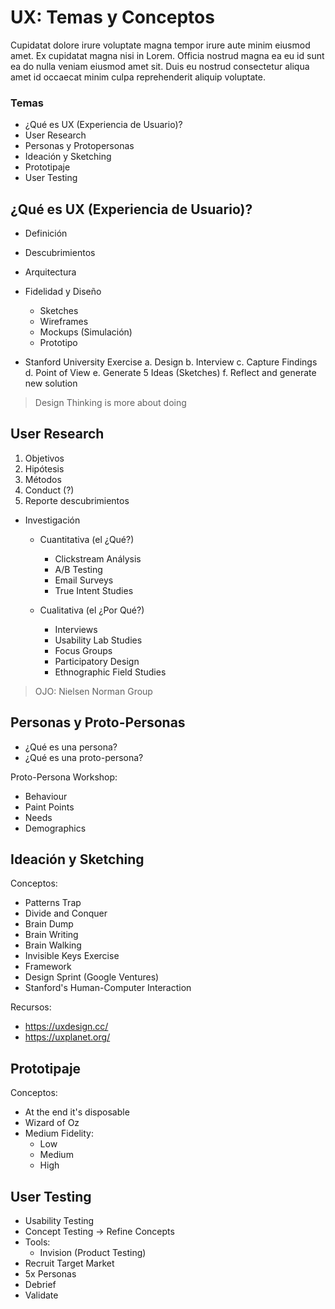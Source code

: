 # UX: Temas y Conceptos

Cupidatat dolore irure voluptate magna tempor irure aute minim eiusmod
amet. Ex cupidatat magna nisi in Lorem. Officia nostrud magna ea eu id
sunt ea do nulla veniam eiusmod amet sit. Duis eu nostrud consectetur
aliqua amet id occaecat minim culpa reprehenderit aliquip voluptate.

### Temas

* ¿Qué es UX (Experiencia de Usuario)?
* User Research
* Personas y Protopersonas
* Ideación y Sketching
* Prototipaje
* User Testing

## ¿Qué es UX (Experiencia de Usuario)?

* Definición
* Descubrimientos
* Arquitectura
* Fidelidad y Diseño

  * Sketches
  * Wireframes
  * Mockups (Simulación)
  * Prototipo

* Stanford University Exercise
  a. Design
  b. Interview
  c. Capture Findings
  d. Point of View
  e. Generate 5 Ideas (Sketches)
  f. Reflect and generate new solution

> Design Thinking is more about doing

## User Research

1.  Objetivos
2.  Hipótesis
3.  Métodos
4.  Conduct (?)
5.  Reporte descubrimientos

* Investigación

  * Cuantitativa (el ¿Qué?)

    * Clickstream Análysis
    * A/B Testing
    * Email Surveys
    * True Intent Studies

  * Cualitativa (el ¿Por Qué?)

    * Interviews
    * Usability Lab Studies
    * Focus Groups
    * Participatory Design
    * Ethnographic Field Studies

> OJO: Nielsen Norman Group

## Personas y Proto-Personas

* ¿Qué es una persona?
* ¿Qué es una proto-persona?

Proto-Persona Workshop:

* Behaviour
* Paint Points
* Needs
* Demographics

## Ideación y Sketching

Conceptos:

* Patterns Trap
* Divide and Conquer
* Brain Dump
* Brain Writing
* Brain Walking
* Invisible Keys Exercise
* Framework
* Design Sprint (Google Ventures)
* Stanford's Human-Computer Interaction

Recursos:

* https://uxdesign.cc/
* https://uxplanet.org/

## Prototipaje

Conceptos:

* At the end it's disposable
* Wizard of Oz
* Medium Fidelity:
  * Low
  * Medium
  * High

## User Testing

* Usability Testing
* Concept Testing -> Refine Concepts
* Tools:
  * Invision (Product Testing)
* Recruit Target Market
* 5x Personas
* Debrief
* Validate

